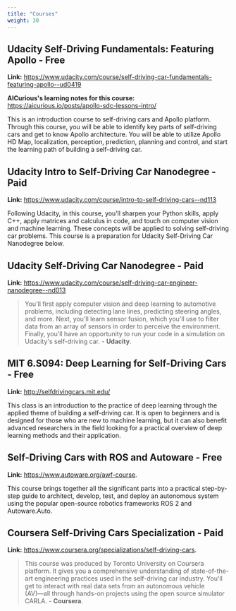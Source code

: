 ```yaml
---
title: "Courses"
weight: 30
---
```



## Udacity Self-Driving Fundamentals: Featuring Apollo - Free

**Link:** <https://www.udacity.com/course/self-driving-car-fundamentals-featuring-apollo--ud0419>

**AICurious's learning notes for this course:** <https://aicurious.io/posts/apollo-sdc-lessons-intro/>

This is an introduction course to self-driving cars and Apollo platform. Through this course, you will be able to identify key parts of self-driving cars and get to know Apollo architecture. You will be able to utilize Apollo HD Map, localization, perception, prediction, planning and control, and start the learning path of building a self-driving car.

## Udacity Intro to Self-Driving Car Nanodegree - Paid

**Link:** <https://www.udacity.com/course/intro-to-self-driving-cars--nd113>

Following Udacity, in this course, you’ll sharpen your Python skills, apply C++, apply matrices and calculus in code, and touch on computer vision and machine learning. These concepts will be applied to solving self-driving car problems. This course is a preparation for Udacity Self-Driving Car Nanodegree below.

## Udacity Self-Driving Car Nanodegree - Paid

**Link:** <https://www.udacity.com/course/self-driving-car-engineer-nanodegree--nd013>

> You'll first apply computer vision and deep learning to automotive problems, including detecting lane lines, predicting steering angles, and more. Next, you'll learn sensor fusion, which you'll use to filter data from an array of sensors in order to perceive the environment. Finally, you'll have an opportunity to run your code in a simulation on Udacity's self-driving car. - **Udacity**.

## MIT 6.S094: Deep Learning for Self-Driving Cars - Free

**Link:** <http://selfdrivingcars.mit.edu/>

This class is an introduction to the practice of deep learning through the applied theme of building a self-driving car. It is open to beginners and is designed for those who are new to machine learning, but it can also benefit advanced researchers in the field looking for a practical overview of deep learning methods and their application.

## Self-Driving Cars with ROS and Autoware - Free

**Link:** <https://www.autoware.org/awf-course>.

This course brings together all the significant parts into a practical step-by-step guide to architect, develop, test, and deploy an autonomous system using the popular open-source robotics frameworks ROS 2 and Autoware.Auto. 

## Coursera Self-Driving Cars Specialization - Paid

**Link:** <https://www.coursera.org/specializations/self-driving-cars>.

> This course was produced by Toronto University on Coursera platform. It gives you a comprehensive understanding of state-of-the-art engineering practices used in the self-driving car industry. You'll get to interact with real data sets from an autonomous vehicle (AV)―all through hands-on projects using the open source simulator CARLA. - **Coursera**.

